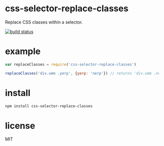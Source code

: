 # css-selector-replace-classes

Replace CSS classes within a selector.

[![build status](https://secure.travis-ci.org/andrezsanchez/css-selector-replace-classes.png)](http://travis-ci.org/andrezsanchez/css-selector-replace-classes)

# example

```javascript
var replaceClasses = require('css-selector-replace-classes')

replaceClasses('div.umm .yerp', {yerp: 'nerp'}) // returns 'div.umm .nerp'
```

# install
```bash
npm install css-selector-replace-classes
```

# license
MIT
